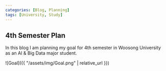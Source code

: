 ```yaml
---
categories: [Blog, Planning]
tags: [University, Study]
---
```


## 4th Semester Plan

In this blog I am planning my goal for 4th semester in Woosong University as an AI & Big Data major student.

![Goal]({{ "/assets/img/Goal.png" | relative_url }})

